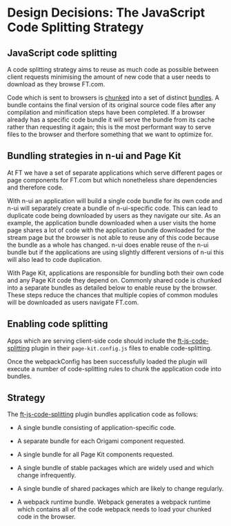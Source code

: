 # Design Decisions: The JavaScript Code Splitting Strategy


## JavaScript code splitting

A code splitting strategy aims to reuse as much code as possible between client requests minimising the amount of new code that a user needs to download as they browse FT.com.

Code which is sent to browsers is [chunked] into a set of distinct [bundles]. A bundle contains the final version of its original source code files after any compilation and minification steps have been completed. If a browser already has a specific code bundle it will serve the bundle from its cache rather than requesting it again; this is the most performant way to serve files to the browser and therfore something that we want to optimize for.


## Bundling strategies in n-ui and Page Kit

At FT we have a set of separate applications which serve different pages or page components for FT.com but which nonetheless share dependencies and therefore code.

With n-ui an application will build a single code bundle for its own code and n-ui will separately create a bundle of n-ui-specific code. This can lead to duplicate code being downloaded by users as they navigate our site. As an example, the application bundle downloaded when a user visits the home page shares a lot of code with the application bundle downloaded for the stream page but the browser is not able to reuse any of this code because the bundle as a whole has changed. n-ui does enable reuse of the n-ui bundle but if the applications are using slightly different versions of n-ui this will also lead to code duplication.

With Page Kit, applications are responsible for bundling both their own code and any Page Kit code they depend on. Commonly shared code is chunked into a separate bundles as detailed below to enable reuse by the browser. These steps reduce the chances that multiple copies of common modules will be downloaded as users navigate FT.com.


## Enabling code splitting

Apps which are serving client-side code should include the [ft-js-code-splitting] plugin in their `page-kit.config.js` files to enable code-splitting.

Once the webpackConfig has been successfully loaded the plugin will execute a number of code-splitting rules to chunk the application code into bundles.


## Strategy

The [ft-js-code-splitting] plugin bundles application code as follows:

 - A single bundle consisting of application-specific code.

 - A separate bundle for each Origami component requested.

 - A single bundle for all Page Kit components requested.

 - A single bundle of stable packages which are widely used and which change infrequently.

 - A single bundle of shared packages which are likely to change regularly.

 - A webpack runtime bundle. Webpack generates a webpack runtime which contains all of the code webpack needs to load your chunked code in the browser.


[ft-js-code-splitting]: ../../packages/dotcom-build-code-splitting/README.md
[chunked]:https://webpack.js.org/glossary/#c
[bundles]:https://webpack.js.org/glossary/#b
